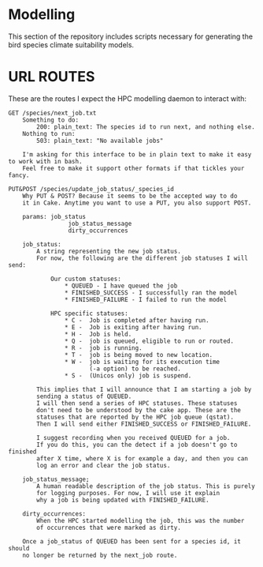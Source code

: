 Modelling
==========

This section of the repository includes scripts necessary for generating the
bird species climate suitability models.

URL ROUTES
===========

These are the routes I expect the HPC modelling daemon to interact with:

    GET /species/next_job.txt
        Something to do:
            200: plain_text: The species id to run next, and nothing else.
        Nothing to run:
            503: plain_text: "No available jobs"

        I'm asking for this interface to be in plain text to make it easy to work with in bash.
        Feel free to make it support other formats if that tickles your fancy.

    PUT&POST /species/update_job_status/_species_id
        Why PUT & POST? Because it seems to be the accepted way to do
        it in Cake. Anytime you want to use a PUT, you also support POST.

        params: job_status
                     job_status_message
                     dirty_occurrences

        job_status:
            A string representing the new job status.
            For now, the following are the different job statuses I will send:

                Our custom statuses:
                    * QUEUED - I have queued the job
                    * FINISHED_SUCCESS - I successfully ran the model
                    * FINISHED_FAILURE - I failed to run the model

                HPC specific statuses:
                    * C -  Job is completed after having run.
                    * E -  Job is exiting after having run.
                    * H -  Job is held.
                    * Q -  job is queued, eligible to run or routed.
                    * R -  job is running.
                    * T -  job is being moved to new location.
                    * W -  job is waiting for its execution time
                           (-a option) to be reached.
                    * S -  (Unicos only) job is suspend.

            This implies that I will announce that I am starting a job by
            sending a status of QUEUED.
            I will then send a series of HPC statuses. These statuses
            don't need to be understood by the cake app. These are the
            statuses that are reported by the HPC job queue (qstat).
            Then I will send either FINISHED_SUCCESS or FINISHED_FAILURE.

            I suggest recording when you received QUEUED for a job.
            If you do this, you can the detect if a job doesn't go to finished
            after X time, where X is for example a day, and then you can
            log an error and clear the job status.

        job_status_message;
            A human readable description of the job status. This is purely
            for logging purposes. For now, I will use it explain
            why a job is being updated with FINISHED_FAILURE.

        dirty_occurrences:
            When the HPC started modelling the job, this was the number
            of occurrences that were marked as dirty.

        Once a job_status of QUEUED has been sent for a species id, it should
        no longer be returned by the next_job route.

